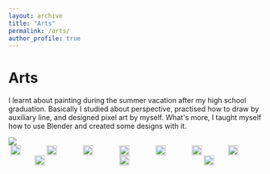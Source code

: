 ```yaml
---
layout: archive
title: "Arts"
permalink: /arts/
author_profile: true
---
```

<h1 class="page__title">Arts</h1>
<p>
    I learnt about painting during the summer vacation after my high school graduation. Basically I studied about perspective, practised how to draw by auxiliary line, and designed pixel art by myself. What's more, I taught myself how to use Blender  and created some designs with it.
</p>
<style>
    .paintingsImgWrap{
        display: flex;
        flex-wrap: wrap;
        align-items: center;
        justify-content: space-around;
    }
    .paintingsImgWrap img {
        max-width: 350px;
        height: fit-content;
        min-width: 64px;
    }
</style>
<img src="http://jinjinhe2001.github.io/images/painting/car1.jpg" >
<div class="paintingsImgWrap">
    <img src="http://jinjinhe2001.github.io/images/arts/carModel.png" >
    <img src="http://jinjinhe2001.github.io/images/painting/3dv.jpg" >
    <img src="http://jinjinhe2001.github.io/images/painting/anime1.jpg" >
    <img src="http://jinjinhe2001.github.io/images/painting/c1.png" >
    <img src="http://jinjinhe2001.github.io/images/painting/c2.png" >
    <img src="http://jinjinhe2001.github.io/images/painting/character-jump.png" >
    <img src="http://jinjinhe2001.github.io/images/painting/character-stand.png" >
    <img src="http://jinjinhe2001.github.io/images/painting/line.jpg" >
    <img src="http://jinjinhe2001.github.io/images/painting/cups.png" >
    <img src="http://jinjinhe2001.github.io/images/arts/cupsModel.png" >
</div>